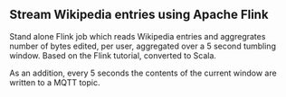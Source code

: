 ## Stream Wikipedia entries using Apache Flink

Stand alone Flink job which reads Wikipedia entries and aggregrates number of bytes edited,
per user, aggregated over a 5 second tumbling window. Based on the Flink tutorial, converted to Scala.

As an addition, every 5 seconds the contents of the current window are written to a 
MQTT topic.